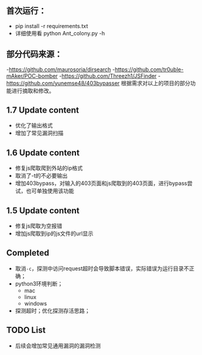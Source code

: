 
## 首次运行：
- pip install -r requirements.txt        
- 详细使用看 python Ant_colony.py -h

## 部分代码来源：
-https://github.com/maurosoria/dirsearch
-https://github.com/tr0uble-mAker/POC-bomber
-https://github.com/Threezh1/JSFinder
-https://github.com/yunemse48/403bypasser
根据需求对以上的项目的部分功能进行摘取和修改。


## 1.7 Update content

- 优化了输出格式
- 增加了常见漏洞扫描

## 1.6 Update content

- 修复js爬取爬到外站的ip格式
- 取消了-t的不必要输出
- 增加403bypass，对输入的403页面和js爬取到的403页面，进行bypass尝试，也可单独使用该功能

## 1.5 Update content

- 修复js爬取为空报错
- 增加js爬取到ip的js文件的url显示


## Completed

- 取消`-c`，探测中访问request超时会导致脚本错误，实际错误为运行目录不正确；
- python3环境判断；
  - mac
  - linux
  - windows
- 探测超时；优化探测存活思路；


## TODO List
- 后续会增加常见通用漏洞的漏洞检测

